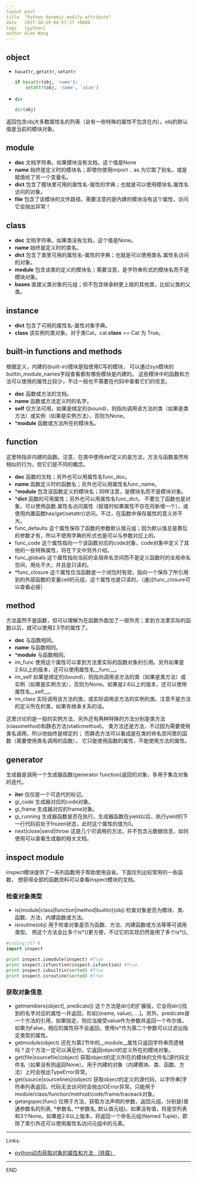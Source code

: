 ```yaml
---
layout post
title  "Python dynamic modify attribute"
date   2017-10-19 04:57:37 +0000
tags   [python]
author Alan Wang
---
```


## object

- `hasattr`,  `getattr`, `setattr`

    ```python
    if hasattr(obj, 'name'):
        setattr(obj, 'name', 'alan')
    ```

- `dir`

    ```python
    dir(obj)
    ```

返回包含obj大多数属性名的列表（会有一些特殊的属性不包含在内）。obj的默认值是当前的模块对象。

## module

- __doc__ 文档字符串。如果模块没有文档，这个值是None
- __name__ 始终是定义时的模块名；即使你使用import .. as 为它取了别名，或是赋值给了另一个变量名。
- __dict__ 包含了模块里可用的属性名-属性的字典；也就是可以使用模块名.属性名访问的对象。
- __file__ 包含了该模块的文件路径。需要注意的是内建的模块没有这个属性，访问它会抛出异常！


## class

- __doc__ 文档字符串。如果类没有文档，这个值是None。
- __name__ 始终是定义时的类名。
- __dict__ 包含了类里可用的属性名-属性的字典；也就是可以使用类名.属性名访问的对象。
- __module__ 包含该类的定义的模块名；需要注意，是字符串形式的模块名而不是模块对象。
- __bases__ 直接父类对象的元组；但不包含继承树更上层的其他类，比如父类的父类。

## instance

- __dict__ 包含了可用的属性名-属性对象字典。
- __class__ 该实例的类对象。对于类Cat，cat.__class__ == Cat 为 True。

## built-in functions and methods

根据定义，内建的(built-in)模块是指使用C写的模块，
可以通过sys模块的builtin_module_names字段查看都有哪些模块是内建的。
这些模块中的函数和方法可以使用的属性比较少，不过一般也不需要在代码中查看它们的信息。

- __doc__ 函数或方法的文档。
- __name__ 函数或方法定义时的名字。
- __self__ 仅方法可用，如果是绑定的(bound)，则指向调用该方法的类（如果是类方法）或实例（如果是实例方法），否则为None。
- *__module__ 函数或方法所在的模块名。

## function

这里特指非内建的函数。注意，在类中使用def定义的是方法，方法与函数虽然有相似的行为，但它们是不同的概念。

- __doc__ 函数的文档；另外也可以用属性名func_doc。
- __name__ 函数定义时的函数名；另外也可以用属性名func_name。
- *__module__ 包含该函数定义的模块名；同样注意，是模块名而不是模块对象。
- *__dict__ 函数的可用属性；另外也可以用属性名func_dict。  不要忘了函数也是对象，可以使用函数.属性名访问属性（赋值时如果属性不存在将新增一个），或使用内置函数has/get/setattr()访问。不过，在函数中保存属性的意义并不大。
- func_defaults 这个属性保存了函数的参数默认值元组；因为默认值总是靠后的参数才有，所以不使用字典的形式也是可以与参数对应上的。
- func_code 这个属性指向一个该函数对应的code对象，code对象中定义了其他的一些特殊属性，将在下文中另外介绍。
- func_globals 这个属性指向当前的全局命名空间而不是定义函数时的全局命名空间，用处不大，并且是只读的。
- *func_closure 这个属性仅当函数是一个闭包时有效，指向一个保存了所引用到的外部函数的变量cell的元组，这个属性也是只读的。（通过func_closure可以查看必报）

## method

方法虽然不是函数，但可以理解为在函数外面加了一层外壳；拿到方法里实际的函数以后，就可以使用2.5节的属性了。

- __doc__ 与函数相同。
- __name__ 与函数相同。
- *__module__ 与函数相同。
- im_func 使用这个属性可以拿到方法里实际的函数对象的引用。另外如果是2.6以上的版本，还可以使用属性名__func__。
- im_self 如果是绑定的(bound)，则指向调用该方法的类（如果是类方法）或实例（如果是实例方法），否则为None。如果是2.6以上的版本，还可以使用属性名__self__。
- im_class 实际调用该方法的类，或实际调用该方法的实例的类。注意不是方法的定义所在的类，如果有继承关系的话。

这里讨论的是一般的实例方法，另外还有两种特殊的方法分别是类方法(classmethod)和静态方法(staticmethod)。
类方法还是方法，不过因为需要使用类名调用，所以他始终是绑定的；
而静态方法可以看成是在类的命名空间里的函数（需要使用类名调用的函数），
它只能使用函数的属性，不能使用方法的属性。

## generator


生成器是调用一个生成器函数(generator function)返回的对象，多用于集合对象的迭代。

- __iter__ 仅仅是一个可迭代的标记。
- gi_code 生成器对应的code对象。
- gi_frame 生成器对应的frame对象。
- gi_running 生成器函数是否在执行。生成器函数在yield以后、执行yield的下一行代码前处于frozen状态，此时这个属性的值为0。
- next|close|send|throw 这是几个可调用的方法，并不包含元数据信息，如何使用可以查看生成器的相关文档。


## inspect module

inspect模块提供了一系列函数用于帮助使用自省。下面仅列出较常用的一些函数，
想获得全部的函数资料可以查看inspect模块的文档。

### 检查对象类型

- is{module|class|function|method|builtin}(obj)
    检查对象是否为模块、类、函数、方法、内建函数或方法。
- isroutine(obj)
    用于检查对象是否为函数、方法、内建函数或方法等等可调用类型。
    用这个方法会比多个is*()更方便，不过它的实现仍然是用了多个is*()。

```python
#coding:utf-8
import inspect

print inspect.ismodule(inspect) #True
print inspect.isfunction(inspect.isfunction) #True
print inspect.isbuiltin(sorted) #True
print inspect.isroutine(sorted) #True
```

### 获取对象信息

- getmembers(object[, predicate])
    这个方法是dir()的扩展版，它会将dir()找到的名字对应的属性一并返回，形如[(name, value), ...]。另外，predicate是一个方法的引用，如果指定，则应当接受value作为参数并返回一个布尔值，如果为False，相应的属性将不会返回。使用is*作为第二个参数可以过滤出指定类型的属性。
- getmodule(object)
    还在为第2节中的__module__属性只返回字符串而遗憾吗？这个方法一定可以满足你，它返回object的定义所在的模块对象。
- get{file|sourcefile}(object)
    获取object的定义所在的模块的文件名|源代码文件名（如果没有则返回None）。用于内建的对象（内建模块、类、函数、方法）上时会抛出TypeError异常。
- get{source|sourcelines}(object)
    获取object的定义的源代码，以字符串|字符串列表返回。代码无法访问时会抛出IOError异常。只能用于module/class/function/method/code/frame/traceack对象。
- getargspec(func)
    仅用于方法，获取方法声明的参数，返回元组，分别是(普通参数名的列表, *参数名, **参数名, 默认值元组)。如果没有值，将是空列表和3个None。如果是2.6以上版本，将返回一个命名元组(Named Tuple)，即除了索引外还可以使用属性名访问元组中的元素。

---
Links:

- [python动态获取对象的属性和方法 （转载）](http://www.cnblogs.com/zh1164/p/6031464.html)

---
END

